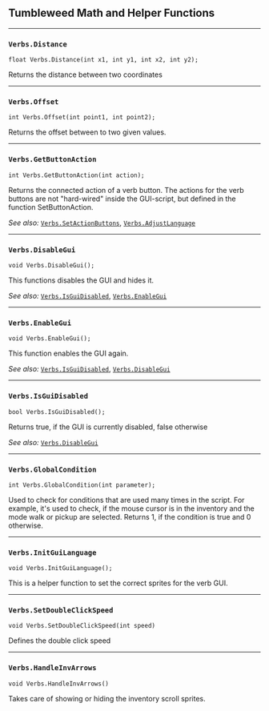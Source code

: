 ## Tumbleweed Math and Helper Functions

---

### `Verbs.Distance`

```ags
float Verbs.Distance(int x1, int y1, int x2, int y2);
```

Returns the distance between two coordinates

---

### `Verbs.Offset`

```ags
int Verbs.Offset(int point1, int point2);
```

Returns the offset between to two given values.

---

### `Verbs.GetButtonAction`

```ags
int Verbs.GetButtonAction(int action);
```

Returns the connected action of a verb button. The actions for the verb buttons are not "hard-wired" inside the GUI-script, but defined in the function SetButtonAction.

*See also:*
[`Verbs.SetActionButtons`](Tumbleweed_actions#verbssetactionbuttons),
[`Verbs.AdjustLanguage`](Tumbleweed_translation#verbsadjustlanguage)

---

### `Verbs.DisableGui`

```ags
void Verbs.DisableGui();
```

This functions disables the GUI and hides it.

*See also:*
[`Verbs.IsGuiDisabled`](Tumbleweed_helper#verbsisguidisabled),
[`Verbs.EnableGui`](Tumbleweed_helper#verbsenablegui)

---

### `Verbs.EnableGui`

```ags
void Verbs.EnableGui();
```

This function enables the GUI again.

*See also:*
[`Verbs.IsGuiDisabled`](Tumbleweed_helper#verbsisguidisabled),
[`Verbs.DisableGui`](Tumbleweed_helper#verbsdisablegui)

---

### `Verbs.IsGuiDisabled`

```ags
bool Verbs.IsGuiDisabled();
```

Returns true, if the GUI is currently disabled, false otherwise

*See also:*
[`Verbs.DisableGui`](Tumbleweed_helper#verbsdisablegui)

---

### `Verbs.GlobalCondition`

```ags
int Verbs.GlobalCondition(int parameter);
```

Used to check for conditions that are used many times in the script. For example, it's used to check, if the mouse cursor is in the inventory and the mode walk or pickup are selected.
Returns 1, if the condition is true and 0 otherwise.

---

### `Verbs.InitGuiLanguage`

```ags
void Verbs.InitGuiLanguage();
```

This is a helper function to set the correct sprites for the verb GUI.

---

### `Verbs.SetDoubleClickSpeed`

```ags
void Verbs.SetDoubleClickSpeed(int speed)
```

Defines the double click speed

---

### `Verbs.HandleInvArrows`

```ags
void Verbs.HandleInvArrows()
```

Takes care of showing or hiding the inventory scroll sprites.

